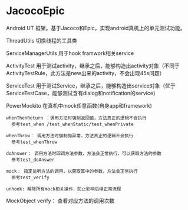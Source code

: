 # JacocoEpic
Android UT 框架。基于Jacoco和Epic，实现android真机上的单元测试功能。

  ThreadUtils
  切换线程的工具类
  
  ServiceManagerUtils
  用于hook framwork相关service
  
  ActivityTest
  用于测试activity，继承之后，能够构造出activity对象（不同于ActivityTestRule，此方法是new出来的activity，不会出现45s问题）
  
  ServiceTest
  用于测试Service，继承之后，能够构造出service对象（优于ServiceTestCase，能够测试含有dialog和notification的service）
  
  PowerMockito
  在真机中mock任意函数(自身app和framework)
   
    whenThenReturn ：调用方法时强制返回值，方法真正的逻辑不会执行
      参考test_when /test_whenStatic/test_whenPrivate
    
    whenThrow： 调用方法时强制抛异常，方法真正的逻辑不会执行
      参考test_whenThrow
    
    doAnswer： 调用方法时回调方法参数，方法会正常执行，可以获取方法的参数
      参考test_doAnswer
    
    mock： 指定监听方法的调用，以获取其中的参数，方法会正常执行
      参考test_verify

    unhook: 解除所有mock相关操作，防止影响后续正常流程
  MockObject
    verify： 查看对应方法的调用次数
  

